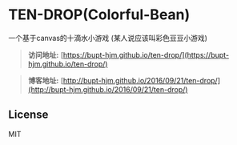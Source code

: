# TEN-DROP(Colorful-Bean)
一个基于canvas的十滴水小游戏 (某人说应该叫彩色豆豆小游戏)

>**访问地址:** [https://bupt-hjm.github.io/ten-drop/](https://bupt-hjm.github.io/ten-drop/)

>**博客地址:** [http://bupt-hjm.github.io/2016/09/21/ten-drop/](http://bupt-hjm.github.io/2016/09/21/ten-drop/)


## License
MIT
